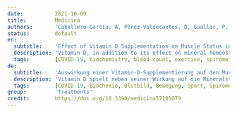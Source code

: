 ```yaml
---
date:          2021-10-09
title:         Medicina
authors:       'Caballero-García, A, Pérez-Valdecantos, D, Guallar, P, et al.'
status:        default
en:
  subtitle:    'Effect of Vitamin D Supplementation on Muscle Status in Old Patients Recovering from COVID-19 Infection'
  description: 'Vitamin D, in addition to its effect on mineral homeostasis, plays a key role in muscle metabolism. Vitamin D supplementation is involved in muscle recovery after damage as a consequence of either pathology or after high-intensity exercise. In this context, the aim of this study was to analyze the effect of vitamin D on muscle fitness in elderly patients in the recovery phase after SARS-CoV-2 (COVID-19) infection. This pilot study was conducted at the Soria Norte Health Center. The study consisted of a double-blind trial with two groups of men (placebo and vitamin D-supplemented) (n = 15/group). Treatment with vitamin D (cholecalciferol: 2000 IU/day) and placebo was carried out for 6 weeks. Circulating hematological and biochemical parameters (total protein, glucose, vitamin D, urea, uric acid, aspartate aminotransferase/glutamic-oxaloacetic transaminase, alanine aminotransferase/glutamic-pyruvic transaminase, creatine kinase, lactate dehydrogenase, aldolase, gamma-glutamyl transferase and myoglobin) and the hormones cortisol and testosterone were determined. As for respiratory function tests, FEV1 and respiratory flow were also studied. For physical fitness tests, the “six-minute walk test” (6MWT) was used. After vitamin D supplementation, we observed that serum creatine kinase levels returned to optimal values. This change suggests a protective role of vitamin D against muscle catabolism compared to placebo. In terms of physical test results, we observed only slight non-significant improvements, although patients reported feeling better. Conclusions: Vitamin D supplementation produces decreases in indicators of muscle damage, which may ultimately contribute to improving the health status and quality of life of patients who have suffered from COVID-19, during the recovery process.'
  tags:        [COVID-19, biochemistry, blood count, exercise, spirometry, vitamin D]
de:
  subtitle:    'Auswirkung einer Vitamin-D-Supplementierung auf den Muskelstatus bei älteren Patienten, die sich von einer COVID-19-Infektion erholen'
  description: 'Vitamin D spielt neben seiner Wirkung auf die Mineralstoffhomöostase auch eine Schlüsselrolle im Muskelstoffwechsel. Eine Vitamin-D-Supplementierung ist an der Erholung der Muskeln nach einer Schädigung infolge einer Krankheit oder nach einem hochintensiven Training beteiligt. In diesem Zusammenhang war das Ziel dieser Studie, die Wirkung von Vitamin D auf die Muskelfitness bei älteren Patienten in der Erholungsphase nach einer SARS-CoV-2 (COVID-19)-Infektion zu analysieren. Diese Pilotstudie wurde im Gesundheitszentrum von Soria Norte durchgeführt. Die Studie bestand aus einem Doppelblindversuch mit zwei Gruppen von Männern (Placebo und Vitamin D-Supplementierung) (n = 15/Gruppe). Die Behandlung mit Vitamin D (Cholecalciferol: 2000 IE/Tag) und Placebo wurde 6 Wochen lang durchgeführt. Die zirkulierenden hämatologischen und biochemischen Parameter (Gesamteiweiß, Glukose, Vitamin D, Harnstoff, Harnsäure, Aspartat-Aminotransferase/Glutamat-Oxalat-Transaminase, Alanin-Aminotransferase/Glutamat-Brenztraubentransaminase, Kreatinkinase, Laktatdehydrogenase, Aldolase, Gamma-Glutamyltransferase und Myoglobin) sowie die Hormone Cortisol und Testosteron wurden bestimmt. Bei den Atmungsfunktionstests wurden auch FEV1 und der Atemfluss untersucht. Für Tests der körperlichen Fitness wurde der Sechs-Minuten-Gehtest (6MWT) verwendet. Nach der Vitamin-D-Supplementierung beobachteten wir, dass die Serum-Kreatinkinase-Werte wieder auf optimale Werte zurückkehrten. Diese Veränderung deutet darauf hin, dass Vitamin D im Vergleich zu Placebo eine schützende Rolle gegen Muskelabbau spielt. Bei den körperlichen Testergebnissen wurden nur leichte, nicht signifikante Verbesserungen festgestellt, obwohl die Patienten angaben, sich besser zu fühlen. Eine Vitamin-D-Supplementierung führt zu einer Verringerung der Indikatoren für Muskelschäden, was letztlich dazu beitragen könnte, den Gesundheitszustand und die Lebensqualität von Patienten, die an COVID-19 erkrankt sind, während des Genesungsprozesses zu verbessern.' 
  tags:        [COVID-19, Biochemie, Blutbild, Bewegung, Sport, Spirometrie, Vitamin D]
group:         'Treatments'
credit:        https://doi.org/10.3390/medicina57101079
---
```

